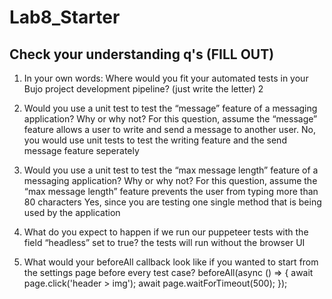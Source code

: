 # Lab8_Starter

## Check your understanding q's (FILL OUT)
1. In your own words: Where would you fit your automated tests in your Bujo project development pipeline? (just write the letter)
   2

2. Would you use a unit test to test the “message” feature of a messaging application? Why or why not? For this question, assume the “message” feature allows a user to write and send a message to another user.
    No, you would use unit tests to test the writing feature and the send message feature seperately

3. Would you use a unit test to test the “max message length” feature of a messaging application? Why or why not? For this question, assume the “max message length” feature prevents the user from typing more than 80 characters
    Yes, since you are testing one single method that is being used by the application

4. What do you expect to happen if we run our puppeteer tests with the field “headless” set to true?
    the tests will run without the browser UI
    
5. What would your beforeAll callback look like if you wanted to start from the settings page before every test case?
   beforeAll(async () => {
    await page.click('header > img');
    await page.waitForTimeout(500);
  });

